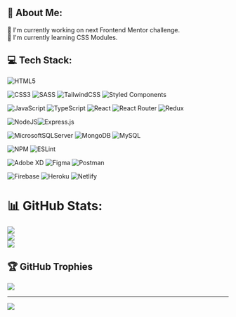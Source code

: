 ## 💫 About Me:
🔭 I'm currently working on next Frontend Mentor challenge.<br>🌱 I'm currently learning CSS Modules.


## 💻 Tech Stack:

![HTML5](https://img.shields.io/badge/html5-%23E34F26.svg?style=flat&logo=html5&logoColor=white)

![CSS3](https://img.shields.io/badge/css3-%231572B6.svg?style=flat&logo=css3&logoColor=white) ![SASS](https://img.shields.io/badge/SASS-hotpink.svg?style=flat&logo=SASS&logoColor=white) ![TailwindCSS](https://img.shields.io/badge/tailwindcss-%2338B2AC.svg?style=flat&logo=tailwind-css&logoColor=white) ![Styled Components](https://img.shields.io/badge/styled--components-DB7093?style=flat&logo=styled-components&logoColor=white) 

![JavaScript](https://img.shields.io/badge/javascript-%23323330.svg?style=flat&logo=javascript&logoColor=%23F7DF1E) ![TypeScript](https://img.shields.io/badge/typescript-%23007ACC.svg?style=flat&logo=typescript&logoColor=white) ![React](https://img.shields.io/badge/react-%2320232a.svg?style=flat&logo=react&logoColor=%2361DAFB) ![React Router](https://img.shields.io/badge/React_Router-CA4245?style=flat&logo=react-router&logoColor=white) ![Redux](https://img.shields.io/badge/redux-%23593d88.svg?style=flat&logo=redux&logoColor=white)

![NodeJS](https://img.shields.io/badge/node.js-6DA55F?style=flat&logo=node.js&logoColor=white)![Express.js](https://img.shields.io/badge/express.js-%23404d59.svg?style=flat&logo=express&logoColor=%2361DAFB) 

![MicrosoftSQLServer](https://img.shields.io/badge/Microsoft%20SQL%20Sever-CC2927?style=flat&logo=microsoft%20sql%20server&logoColor=white) ![MongoDB](https://img.shields.io/badge/MongoDB-%234ea94b.svg?style=flat&logo=mongodb&logoColor=white) ![MySQL](https://img.shields.io/badge/mysql-%2300f.svg?style=flat&logo=mysql&logoColor=white)

![NPM](https://img.shields.io/badge/NPM-%23000000.svg?style=flat&logo=npm&logoColor=white) ![ESLint](https://img.shields.io/badge/ESLint-4B3263?style=flat&logo=eslint&logoColor=white) 

![Adobe XD](https://img.shields.io/badge/Adobe%20XD-470137?style=flat&logo=Adobe%20XD&logoColor=#FF61F6) ![Figma](https://img.shields.io/badge/figma-%23F24E1E.svg?style=flat&logo=figma&logoColor=white) ![Postman](https://img.shields.io/badge/Postman-FF6C37?style=flat&logo=postman&logoColor=white)

![Firebase](https://img.shields.io/badge/firebase-%23039BE5.svg?style=flat&logo=firebase) ![Heroku](https://img.shields.io/badge/heroku-%23430098.svg?style=flat&logo=heroku&logoColor=white) ![Netlify](https://img.shields.io/badge/netlify-%23000000.svg?style=flat&logo=netlify&logoColor=#00C7B7)

# 📊 GitHub Stats:
![](https://github-readme-stats.vercel.app/api?username=sz7kow&theme=radical&hide_border=true&include_all_commits=false&count_private=false)<br/>
![](https://github-readme-streak-stats.herokuapp.com/?user=sz7kow&theme=radical&hide_border=true)<br/>
![](https://github-readme-stats.vercel.app/api/top-langs/?username=sz7kow&theme=radical&hide_border=true&include_all_commits=false&count_private=false&layout=compact)

## 🏆 GitHub Trophies
![](https://github-profile-trophy.vercel.app/?username=sz7kow&theme=radical&no-frame=false&no-bg=false&margin-w=4)

---
[![](https://visitcount.itsvg.in/api?id=sz7kow&icon=0&color=1)](https://visitcount.itsvg.in)
